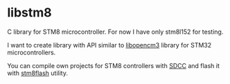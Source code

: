 libstm8
=======

C library for STM8 microcontroller. For now I have only stm8l152 for testing.

I want to create library with API similar to [libopencm3](http://www.libopencm3.org/)
library for STM32 microcontrollers.

You can compile own projects for STM8 controllers with [SDCC](http://sdcc.sourceforge.net/)
and flash it with [stm8flash](https://github.com/vdudouyt/stm8flash) utility.
